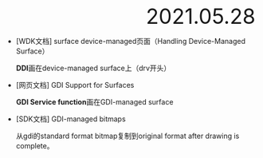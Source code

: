 <div style="text-align:right; font-size:3em;">2021.05.28</div>

* [WDK文档] surface device-managed页面（Handling Device-Managed Surface）

  **DDI**画在device-managed surface上（drv开头）

* [网页文档] GDI Support for Surfaces

  **GDI Service function**画在GDI-managed surface

* [SDK文档] GDI-managed bitmaps

  从gdi的standard format bitmap复制到original format after drawing is complete。